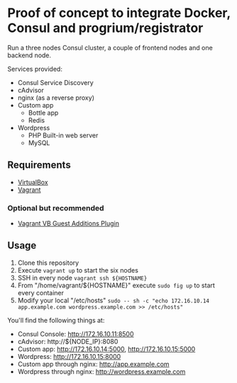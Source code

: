 # Proof of concept to integrate Docker, Consul and progrium/registrator

Run a three nodes Consul cluster, a couple of frontend nodes and one backend node.

Services provided:
- Consul Service Discovery
- cAdvisor
- nginx (as a reverse proxy)
- Custom app
  - Bottle app
  - Redis
- Wordpress
  - PHP Built-in web server
  - MySQL

## Requirements
- [VirtualBox](https://www.virtualbox.org/)
- [Vagrant](https://www.vagrantup.com/)
### Optional but recommended
- [Vagrant VB Guest Additions Plugin](https://github.com/dotless-de/vagrant-vbguest)

## Usage
1. Clone this repository
2. Execute ```vagrant up``` to start the six nodes
3. SSH in every node ```vagrant ssh ${HOSTNAME}```
4. From "/home/vagrant/${HOSTNAME}" execute ```sudo fig up``` to start every container
5. Modify your local "/etc/hosts"
```sudo -- sh -c "echo 172.16.10.14 app.example.com wordpress.example.com >> /etc/hosts"```

You'll find the following things at:
- Consul Console: http://172.16.10.11:8500
- cAdvisor: http://${NODE_IP}:8080
- Custom app: http://172.16.10.14:5000, http://172.16.10.15:5000
- Wordpress: http://172.16.10.15:8000
- Custom app through nginx: http://app.example.com
- Wordpress through nginx: http://wordpress.example.com
